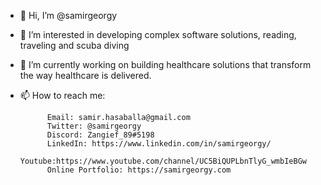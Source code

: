 - 👋 Hi, I’m @samirgeorgy
- 👀 I’m interested in developing complex software solutions, reading, traveling and scuba diving
- 🌱 I’m currently working on building healthcare solutions that transform the way healthcare is delivered.
- 📫 How to reach me:

            Email: samir.hasaballa@gmail.com
            Twitter: @samirgeorgy
            Discord: Zangief_89#5198
            LinkedIn: https://www.linkedin.com/in/samirgeorgy/
            Youtube:https://www.youtube.com/channel/UC5BiQUPLbnTlyG_wmbIeBGw
            Online Portfolio: https://samirgeorgy.com

<!---
samirgeorgy/samirgeorgy is a ✨ special ✨ repository because its `README.md` (this file) appears on your GitHub profile.
You can click the Preview link to take a look at your changes.
--->
